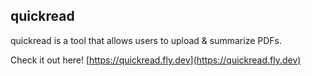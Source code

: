 ## quickread

quickread is a tool that allows users to upload & summarize PDFs.

Check it out here! [https://quickread.fly.dev](https://quickread.fly.dev)
